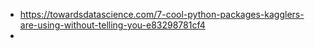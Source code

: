 - https://towardsdatascience.com/7-cool-python-packages-kagglers-are-using-without-telling-you-e83298781cf4
-  
